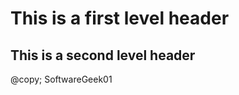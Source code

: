 This is a first level header
============================

This is a second level header
-----------------------------

@copy; SoftwareGeek01
